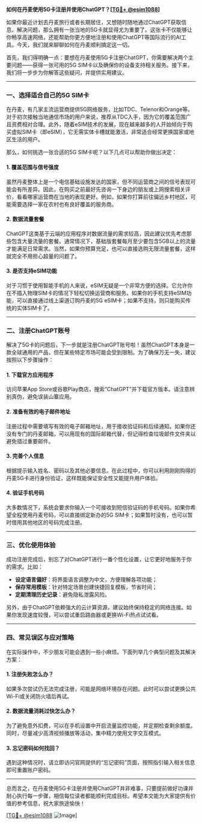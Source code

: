 **如何在丹麦使用5G卡注册并使用ChatGPT？[[TG💪+ @esim1088](https://t.me/s/esim1088)]**

如果你最近计划去丹麦旅行或者长期居住，又想随时随地通过ChatGPT获取信息、解决问题，那么拥有一张当地的5G卡就显得尤为重要了。这张卡不仅能够让你畅享高速网络，还能帮助你更方便地注册和使用ChatGPT等国际流行的AI工具。今天，我们就来聊聊如何在丹麦顺利搞定这一切。

首先，我们得明确一点：要想在丹麦使用5G卡注册ChatGPT，你需要解决两个主要问题——获得一张可用的5G SIM卡以及确保你的设备支持相关服务。接下来，我们将一步步为你解答这些疑问，并提供实用建议。

---

### **一、选择适合自己的5G SIM卡**
在丹麦，有几家主流运营商提供5G网络服务，比如TDC、Telenor和Orange等。对于初次接触当地通信市场的用户来说，推荐从TDC入手，因为它的覆盖范围广且资费相对合理。此外，随着eSIM技术的发展，现在越来越多的人开始倾向于购买虚拟SIM卡（即eSIM），它无需实体卡槽就能激活，非常适合经常更换国家或地区生活的用户。

那么，如何挑选一张合适的5G SIM卡呢？以下几点可以帮助你做出决定：

#### **1. 覆盖范围与信号强度**
虽然丹麦整体上是一个电信基础设施发达的国家，但不同运营商之间的信号表现可能会有所差异。因此，在购买之前最好先咨询一下身边的朋友或上网搜索相关评价，看看哪家运营商在当地的表现更好。例如，如果你打算前往偏远乡村地区，可能需要选择一家在农村也有良好覆盖的服务商。

#### **2. 数据流量套餐**
ChatGPT这类基于云端的应用程序对数据流量的需求较高，因此建议优先考虑那些包含大量流量的套餐。通常情况下，基础版套餐每月至少要包含5GB以上的流量才能满足日常需求。当然，如果你预算充足，也可以直接选购无限流量套餐，这样就完全不用担心超量的问题了。

#### **3. 是否支持eSIM功能**
对于习惯于使用智能手机的人来说，eSIM无疑是一个非常方便的选择。它允许你在不插入物理SIM卡的情况下轻松切换运营商和服务。如果你的手机支持eSIM功能，可以直接通过线上渠道订购丹麦的5G eSIM卡；如果不支持，则只能购买传统的实体SIM卡了。

---

### **二、注册ChatGPT账号**
解决了5G卡的问题后，下一步就是注册ChatGPT账号啦！虽然ChatGPT本身是一款全球通用的产品，但在某些特定市场可能会受到限制。为了确保万无一失，建议按照以下步骤操作：

#### **1. 下载官方应用程序**
访问苹果App Store或谷歌Play商店，搜索“ChatGPT”并下载官方版本。请注意辨别真伪，避免误装山寨应用。

#### **2. 准备有效的电子邮件地址**
注册过程中需要填写有效的电子邮箱地址，用于接收验证码和后续通知。如果你还没有专门的丹麦邮箱，可以用现有的国际邮箱代替，但记得检查垃圾邮件文件夹以避免错过重要邮件。

#### **3. 完善个人信息**
根据提示输入姓名、密码以及其他必要信息。在此过程中，你可以利用刚刚购得的丹麦5G卡进行身份验证，这样既能保证安全性又能提升用户体验。

#### **4. 验证手机号码**
大多数情况下，系统会要求你输入一个可接收到短信验证码的手机号码。如果你希望全程使用丹麦号码，可以直接绑定新办的5G SIM卡；如果暂时没有，也可以暂时借用其他地区的号码完成注册。

---

### **三、优化使用体验**
成功注册完成后，别忘了对ChatGPT进行一番个性化设置，让它更好地服务于你的需求。比如：

- **设定语言偏好**：将界面语言调整为中文，方便理解各项功能；
- **保存常用模板**：针对特定场景创建快捷回复模板，节省时间；
- **定期清理历史记录**：避免隐私泄露风险。

另外，由于ChatGPT依赖强大的云计算资源，建议始终保持稳定的网络连接。如果你发现速度较慢，可以尝试重启路由器或更换Wi-Fi热点试试看。

---

### **四、常见误区与应对策略**
在实际操作中，不少朋友可能会遇到一些小麻烦。下面列举几个典型问题及其解决方案：

#### **1. 注册失败怎么办？**
如果多次尝试仍无法完成注册，可能是网络环境存在问题。此时可以尝试更换公共Wi-Fi或关闭防火墙后再试。

#### **2. 数据流量消耗过快怎么办？**
为了避免意外扣费，可以在手机设置中开启流量监控功能，并定期检查剩余额度。同时，尽量减少高清视频播放等活动，集中精力使用文字交互模式。

#### **3. 忘记密码如何找回？**
遇到这种情况时，请立即访问官网提供的“忘记密码”页面，按照指引输入相关信息即可重置账户密码。

---

总而言之，在丹麦使用5G卡注册并使用ChatGPT并非难事，只要提前做好功课并耐心执行每一步骤，相信每位读者都能顺利完成目标。希望本文能为大家提供有价值的参考信息，祝大家旅途愉快！

[[TG💪+ @esim1088](https://t.me/s/esim1088) ![Image](https://i.postimg.cc/4NQfJmqS/Snipaste-2025-05-13-00-14-12.png)]